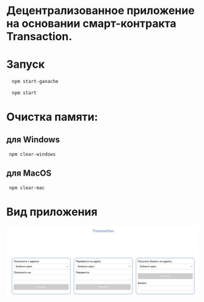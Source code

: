 # Децентрализованное приложение на основании смарт-контракта Transaction.

# Запуск
``` 
  npm start-ganache
```
``` 
  npm start
```

# Очистка памяти:
## для Windows
```
 npm clear-windows
```
## для MacOS
```
 npm clear-mac
```

#  Вид приложения
 <img alt="Скриншот приложения" src="./media/screenshot.png"/>
